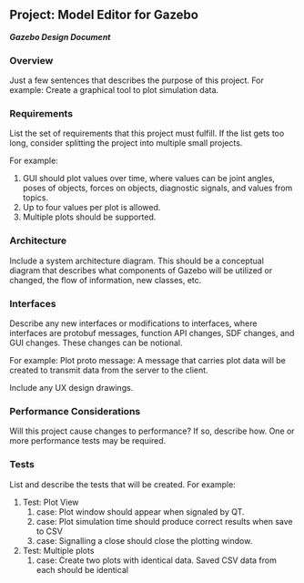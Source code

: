 ## Project: Model Editor for Gazebo
***Gazebo Design Document***

### Overview

Just a few sentences that describes the purpose of this project. For example:
Create a graphical tool to plot simulation data.

### Requirements

List the set of requirements that this project must fulfill. If the list gets too long, consider splitting the project into multiple small projects.

For example:

1. GUI should plot values over time, where values can be joint angles, poses of objects, forces on objects, diagnostic signals, and values from topics.
1. Up to four values per plot is allowed.
1. Multiple plots should be supported.

### Architecture
Include a system architecture diagram. This should be a conceptual diagram that describes what components of Gazebo will be utilized or changed, the flow of information, new classes, etc.

### Interfaces
Describe any new interfaces or modifications to interfaces, where interfaces are protobuf messages, function API changes, SDF changes, and GUI changes. These changes can be notional.

For example:
Plot proto message: A message that carries plot data will be created to transmit data from the server to the client.

Include any UX design drawings.

### Performance Considerations
Will this project cause changes to performance? If so, describe how. One or more performance tests may be required.

### Tests
List and describe the tests that will be created. For example:

1. Test: Plot View
    1. case: Plot window should appear when signaled by QT.
    1. case: Plot simulation time should produce correct results when save to CSV
    1. case: Signalling a close should close the plotting window.
1. Test: Multiple plots
    1. case: Create two plots with identical data. Saved CSV data from each should be identical
